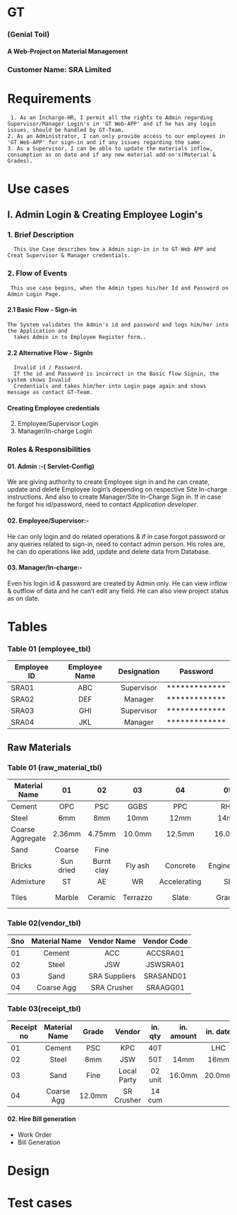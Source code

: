 # GT
### (Genial Toil)
#### A Web-Project on Material Management

### Customer Name: SRA Limited
# Requirements
     1. As an Incharge-HR, I permit all the rights to Admin regarding Supervisor/Manager Login's in 'GT Web-APP' and if he has any login issues, should be handled by GT-Team.
    2. As an Administrator, I can only provide access to our employees in 'GT Web-APP' for sign-in and if any issues regarding the same.
    3. As a Supervisor, I can be able to update the materials inflow, consumption as on date and if any new material add-on's(Material & Grades).
# Use cases
## I. Admin Login & Creating Employee Login's

 ### 1. Brief Description
      This Use Case describes how a Admin sign-in in to GT-Web APP and Creat Supervisor & Manager credentials.
      
 ### 2. Flow of Events
     This use case begins, when the Admin types his/her Id and Password on Admin Login Page.
     
 #### 2.1 Basic Flow - Sign-in    
    The System validates the Admin's id and password and logs him/her into the Application and 
      takes Admin in to Employee Register form..
      
 #### 2.2 Alternative Flow - SignIn
      Invalid id / Password. 
      If the id and Password is incorrect in the Basic flow Signin, the system shows Invalid 
      Credentials and takes him/her into Login page again and shows message as contact GT-Team.    
      
  #### Creating Employee credentials
     

02. Employee/Supervisor Login
03. Manager/In-charge Login

### Roles & Responsibilities
#### 01. Admin :-( Servlet-Config)
We are giving authority to create Employee sign in and he can create, update and delete Employee login’s depending on respective Site In-charge instructions. And also to create Manager/Site In-Charge Sign in.
If in case he forgot his id/password, need to contact *Application developer*.

#### 02. Employee/Supervisor:-
He can only login and do related operations & if in case forgot password or any queries related to sign-in, need to contact admin person.
His roles are, he can do operations like add, update and delete data from Database.

#### 03. Manager/In-charge:-
Even his login id & password are created by Admin only.
He can view inflow & outflow of data and he can’t edit any field.
He can also view project status as on date.  

# Tables
### Table 01 (employee_tbl)
|   Employee ID   | Employee Name |  Designation  |    Password   |
| -------------   |:-------------:|:-------------:|:-------------:|
|SRA01            |ABC            |Supervisor     | ************* |
|SRA02            |DEF            |Manager        | ************* |
|SRA03            |GHI            |Supervisor     | ************* |
|SRA04            |JKL            |Manager        | ************* |


## Raw Materials
### Table 01 (raw_material_tbl)

|  Material Name  |      01       |      02       |      03       |      04       |      05       |      06       |      07       |
| -------------   |:-------------:|:-------------:|:-------------:|:-------------:|:-------------:|:-------------:|:-------------:|
|Cement           |      OPC      |      PSC      |      GGBS     |       PPC     |      RHC      |      LHC      |      QSC      |
|Steel            |      6mm      |      8mm      |      10mm     |      12mm     |      14mm     |      16mm     |      18mm     |
|Coarse Aggregate |     2.36mm    |    4.75mm     |    10.0mm     |      12.5mm   |    16.0mm     |    20.0mm     |    40.0mm     |
|Sand             |     Coarse    |     Fine      |               |               |               |               |               |
|Bricks           |   Sun dried   |  Burnt clay   |    Fly ash    |    Concrete   |  Engineering  |  Sand Lime    |               |
|Admixture        |       ST      |      AE       |       WR      | Accelerating  |       SR      |      SP       |               |
|Tiles            |     Marble    |    Ceramic    |    Terrazzo   |     Slate     |    Granite    |   Traventine  |  Lime Stone   |

### Table 02(vendor_tbl)

|      Sno        | Material Name |  Vendor Name  |  Vendor Code  |
| -------------   |:-------------:|:-------------:|:-------------:|
|01               |     Cement    |      ACC      |   ACCSRA01    |
|02               |     Steel     |      JSW      |   JSWSRA01    |
|03               |     Sand      | SRA Suppliers |   SRASAND01   |
|04               |  Coarse Agg   |  SRA Crusher  |   SRAAGG01    |

### Table 03(receipt_tbl)

|   Receipt no    | Material Name |     Grade     |     Vendor    |    in. qty    |  in. amount   |    in. date   |
| -------------   |:-------------:|:-------------:|:-------------:|:-------------:|:-------------:|:-------------:|
|01               |      Cement   |      PSC      |      KPC      |       40T     |               |      LHC      | 
|02               |     Steel     |      8mm      |      JSW      |       50T     |      14mm     |      16mm     | 
|03               |     Sand      |      Fine     | Local Party   |      02 unit  |    16.0mm     |    20.0mm     | 
|04               | Coarse Agg    |    12.0mm     |   SR Crusher  |       14 cum  |               |



#### 02. Hire Bill generation
+ Work Order
+ Bill Generation

# Design

# Test cases
